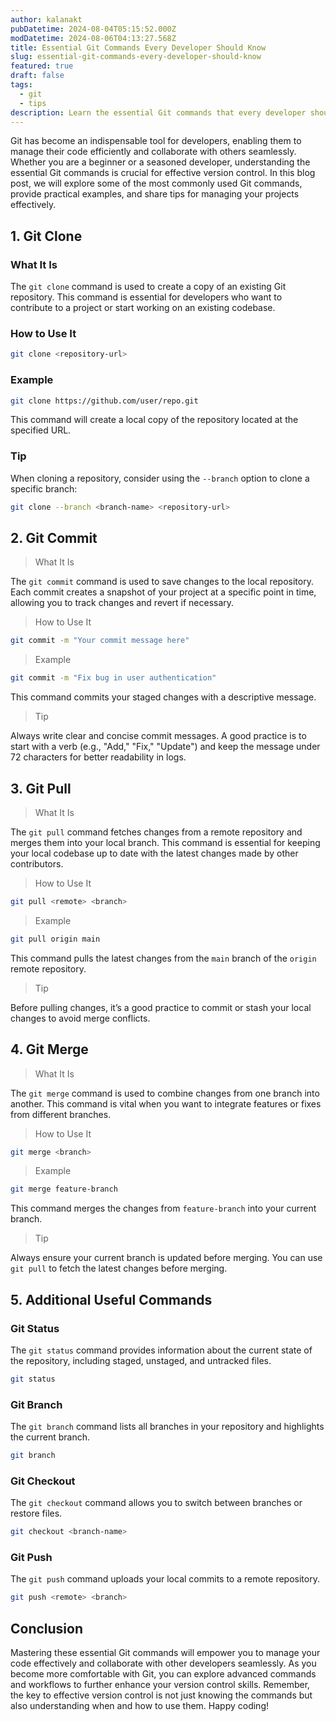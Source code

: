 ```yaml
---
author: kalanakt
pubDatetime: 2024-08-04T05:15:52.000Z
modDatetime: 2024-08-06T04:13:27.568Z
title: Essential Git Commands Every Developer Should Know
slug: essential-git-commands-every-developer-should-know
featured: true
draft: false
tags:
  - git
  - tips
description: Learn the essential Git commands that every developer should know for effective version control.
---
```


Git has become an indispensable tool for developers, enabling them to manage their code efficiently and collaborate with others seamlessly. Whether you are a beginner or a seasoned developer, understanding the essential Git commands is crucial for effective version control. In this blog post, we will explore some of the most commonly used Git commands, provide practical examples, and share tips for managing your projects effectively.

## 1. Git Clone

### What It Is

The `git clone` command is used to create a copy of an existing Git repository. This command is essential for developers who want to contribute to a project or start working on an existing codebase.

### How to Use It

```bash
git clone <repository-url>
```

### Example

```bash
git clone https://github.com/user/repo.git
```

This command will create a local copy of the repository located at the specified URL.

### Tip

When cloning a repository, consider using the `--branch` option to clone a specific branch:

```bash
git clone --branch <branch-name> <repository-url>
```

## 2. Git Commit

> What It Is

The `git commit` command is used to save changes to the local repository. Each commit creates a snapshot of your project at a specific point in time, allowing you to track changes and revert if necessary.

> How to Use It

```bash
git commit -m "Your commit message here"
```

> Example

```bash
git commit -m "Fix bug in user authentication"
```

This command commits your staged changes with a descriptive message.

> Tip

Always write clear and concise commit messages. A good practice is to start with a verb (e.g., "Add," "Fix," "Update") and keep the message under 72 characters for better readability in logs.

## 3. Git Pull

> What It Is

The `git pull` command fetches changes from a remote repository and merges them into your local branch. This command is essential for keeping your local codebase up to date with the latest changes made by other contributors.

> How to Use It

```bash
git pull <remote> <branch>
```

> Example

```bash
git pull origin main
```

This command pulls the latest changes from the `main` branch of the `origin` remote repository.

> Tip

Before pulling changes, it’s a good practice to commit or stash your local changes to avoid merge conflicts.

## 4. Git Merge

> What It Is

The `git merge` command is used to combine changes from one branch into another. This command is vital when you want to integrate features or fixes from different branches.

> How to Use It

```bash
git merge <branch>
```

> Example

```bash
git merge feature-branch
```

This command merges the changes from `feature-branch` into your current branch.

> Tip

Always ensure your current branch is updated before merging. You can use `git pull` to fetch the latest changes before merging.

## 5. Additional Useful Commands

### Git Status

The `git status` command provides information about the current state of the repository, including staged, unstaged, and untracked files.

```bash
git status
```

### Git Branch

The `git branch` command lists all branches in your repository and highlights the current branch.

```bash
git branch
```

### Git Checkout

The `git checkout` command allows you to switch between branches or restore files.

```bash
git checkout <branch-name>
```

### Git Push

The `git push` command uploads your local commits to a remote repository.

```bash
git push <remote> <branch>
```

## Conclusion

Mastering these essential Git commands will empower you to manage your code effectively and collaborate with other developers seamlessly. As you become more comfortable with Git, you can explore advanced commands and workflows to further enhance your version control skills. Remember, the key to effective version control is not just knowing the commands but also understanding when and how to use them. Happy coding!
